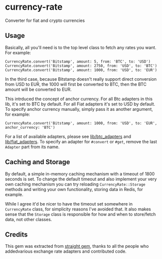 currency-rate
=============

Converter for fiat and crypto currencies

Usage
-----
Basically, all you'll need is to the top level class to fetch any rates you want.
For example:

    CurrencyRate.convert('Bitstamp', amount: 5, from: 'BTC', to: 'USD')
    CurrencyRate.convert('Bitstamp', amount: 2750, from: 'USD', to: 'BTC')
    CurrencyRate.convert('Bitstamp', amount: 1000, from: 'USD', to: 'EUR')

In the third case, because Bitstamp doesn't really support direct conversion from
USD to EUR, the 1000 will first be converted to BTC, then the BTC amount will be converted to EUR.

This intrduced the concept of anchor currency. For all Btc adapters in this lib, it's set to BTC
by default. For all Fiat adapters it's set to USD by default. To specify anchor currency manually,
simply pass it as another argument, for example:

    CurrencyRate.convert('Bitstamp', amount: 1000, from: 'USD', to: 'EUR', anchor_currency: 'BTC')

For a list of available adapters, please see
[lib/btc_adapters](https://github.com/snitko/currency-rate/tree/master/lib/btc_adapters)
and [lib/fiat_adapters](https://github.com/snitko/currency-rate/tree/master/lib/fiat_adapters).
To specify an adapter for `#convert` or `#get`, remove the last `Adapter` part from its name.

Caching and Storage
-------------------

By default, a simple in-memory caching mechanism with a timeout of 1800 seconds is set.
To change the default timeout and also implement your very own caching mechanism you can
try reloading `CurrencyRate::Storage` methods and writing your own functionality,
storing data in Redis, for example.

While I agree it'd be nicer to have the timeout set somewhere in `CurrencyRate` class,
for simplicity reasons I've avoided that. It also makes sense that the `Storage` class is responsible
for how and when to store/fetch data, not other classes.

Credits
-------
This gem was extracted from [straight gem](https://github.com/MyceliumGear/straight), thanks to all the people who addedvarious exchange rate adapters and contributed code.
